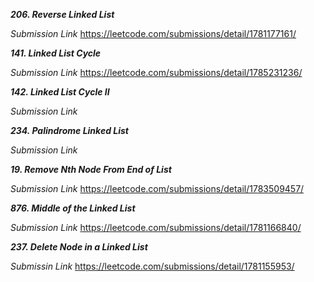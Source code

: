 ***206. Reverse Linked List***

*Submission Link*
https://leetcode.com/submissions/detail/1781177161/


***141. Linked List Cycle***

*Submission Link*
https://leetcode.com/submissions/detail/1785231236/



***142. Linked List Cycle II***

*Submission Link*



***234. Palindrome Linked List***

*Submission Link*




***19. Remove Nth Node From End of List***

*Submission Link*
https://leetcode.com/submissions/detail/1783509457/



***876. Middle of the Linked List***

*Submission Link*
https://leetcode.com/submissions/detail/1781166840/



***237. Delete Node in a Linked List***

*Submissin Link*
https://leetcode.com/submissions/detail/1781155953/


